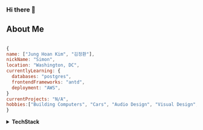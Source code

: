 <link rel="stylesheet" href="https://cdn.jsdelivr.net/gh/devicons/devicon@v2.15.1/devicon.min.css">

### Hi there 👋
<h2>About Me</h2>

```js

{
name: ["Jung Hoan Kim", "김정환"],
nickName: "Simon",
location: "Washington, DC",
currentlyLearning: {
  databases: "postgres",
  frontendFrameworks: "antd",
  deployment: "AWS",
}
currentProjects: "N/A",
hobbies:["Building Computers", "Cars", "Audio Design", "Visual Design", "Games / Game design"]
}
```
<p>
<details>
  <summary><b>TechStack</b>
  </summary>
  
  ![JavaScript](https://img.shields.io/badge/javascript-%23323330.svg?style=for-the-badge&logo=javascript&logoColor=%23F7DF1E)
  
  ![TypeScript](https://img.shields.io/badge/typescript-%23007ACC.svg?style=for-the-badge&logo=typescript&logoColor=white)
  
  ![React](https://img.shields.io/badge/react-%2320232a.svg?style=for-the-badge&logo=react&logoColor=%2361DAFB)
  
  ![NodeJS](https://img.shields.io/badge/node.js-6DA55F?style=for-the-badge&logo=node.js&logoColor=white)
  
  ![Express.js](https://img.shields.io/badge/express.js-%23404d59.svg?style=for-the-badge&logo=express&logoColor=%2361DAFB)
  
  ![Postman](https://img.shields.io/badge/Postman-FF6C37?style=for-the-badge&logo=postman&logoColor=white)
  
  ![MongoDB](https://img.shields.io/badge/MongoDB-%234ea94b.svg?style=for-the-badge&logo=mongodb&logoColor=white)
  
  ![Vite](https://img.shields.io/badge/vite-%23646CFF.svg?style=for-the-badge&logo=vite&logoColor=white)
  
  ![SASS](https://img.shields.io/badge/SASS-hotpink.svg?style=for-the-badge&logo=SASS&logoColor=white)
  
  ![TailwindCSS](https://img.shields.io/badge/tailwindcss-%2338B2AC.svg?style=for-the-badge&logo=tailwind-css&logoColor=white)
  
  ![HTML5](https://img.shields.io/badge/html5-%23E34F26.svg?style=for-the-badge&logo=html5&logoColor=white)
  
  ![Git](https://img.shields.io/badge/git-%23F05033.svg?style=for-the-badge&logo=git&logoColor=white)
  
  ![NPM](https://img.shields.io/badge/NPM-%23CB3837.svg?style=for-the-badge&logo=npm&logoColor=white)
  
  ![ESLint](https://img.shields.io/badge/ESLint-4B3263?style=for-the-badge&logo=eslint&logoColor=white)
  
  ![Jest](https://img.shields.io/badge/-jest-%23C21325?style=for-the-badge&logo=jest&logoColor=white)
  
</p>
</details>
<!-- 
when I have articles written out add a link to that here
-->

<!--
**kjunghoan/kjunghoan** is a ✨ _special_ ✨ repository because its `README.md` (this file) appears on your GitHub profile.

Here are some ideas to get you started:

- 🔭 I’m currently working on ...
- 🌱 I’m currently learning ...
- 👯 I’m looking to collaborate on ...
- 🤔 I’m looking for help with ...
- 💬 Ask me about ...
- 📫 How to reach me: ...
- 😄 Pronouns: ...
- ⚡ Fun fact: ...
-->
